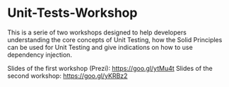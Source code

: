 # Unit-Tests-Workshop

This is a serie of two workshops designed to help developers understanding the core concepts of Unit Testing, how the Solid Principles can be used for Unit Testing and give indications on how to use dependency injection.
 
Slides of the first workshop (Prezi): https://goo.gl/ytMu4t 
Slides of the second workshop: https://goo.gl/yKRBz2 
